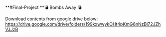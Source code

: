 **#Final-Project 
**💣 Bombs Away 💣

Download contents from google drive below:
https://drive.google.com/drive/folders/199kxwwykOHt4pKmG6nNzBl72JZhVJJzB


